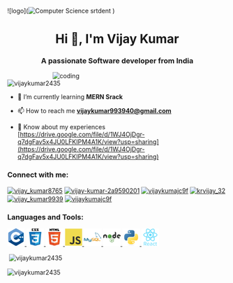 ![logo](![Computer Science srtdent](https://github.com/user-attachments/assets/d75a7acb-3e38-4c26-9063-5b4eda4801c7)
)
<h1 align="center">Hi 👋, I'm Vijay Kumar</h1>
<h3 align="center">A passionate Software developer from India</h3>
<img align="right" alt="coding" width="400" src="https://user-images.githubusercontent.com/55389276/140866485-8fb1c876-9a8f-4d6a-98dc-08c4981eaf70.gif"
<p align="left"> <img src="https://komarev.com/ghpvc/?username=vijaykumar2435&label=Profile%20views&color=0e75b6&style=flat" alt="vijaykumar2435" /> </p>

- 🌱 I’m currently learning **MERN Srack**

- 📫 How to reach me **vijaykumar993940@gmail.com**

- 📄 Know about my experiences [https://drive.google.com/file/d/1WJ4OjDgr-q7dgFav5x4JU0LFKIPM4A1K/view?usp=sharing](https://drive.google.com/file/d/1WJ4OjDgr-q7dgFav5x4JU0LFKIPM4A1K/view?usp=sharing)

<h3 align="left">Connect with me:</h3>
<p align="left">
<a href="https://twitter.com/vijay_kumar8765" target="blank"><img align="center" src="https://raw.githubusercontent.com/rahuldkjain/github-profile-readme-generator/master/src/images/icons/Social/twitter.svg" alt="vijay_kumar8765" height="30" width="40" /></a>
<a href="https://linkedin.com/in/vijay-kumar-2a9590201" target="blank"><img align="center" src="https://raw.githubusercontent.com/rahuldkjain/github-profile-readme-generator/master/src/images/icons/Social/linked-in-alt.svg" alt="vijay-kumar-2a9590201" height="30" width="40" /></a>
<a href="https://fb.com/vijaykumajc9f" target="blank"><img align="center" src="https://raw.githubusercontent.com/rahuldkjain/github-profile-readme-generator/master/src/images/icons/Social/facebook.svg" alt="vijaykumajc9f" height="30" width="40" /></a>
<a href="https://instagram.com/krvijay_32" target="blank"><img align="center" src="https://raw.githubusercontent.com/rahuldkjain/github-profile-readme-generator/master/src/images/icons/Social/instagram.svg" alt="krvijay_32" height="30" width="40" /></a>
<a href="https://codeforces.com/profile/vijay_kumar9939" target="blank"><img align="center" src="https://raw.githubusercontent.com/rahuldkjain/github-profile-readme-generator/master/src/images/icons/Social/codeforces.svg" alt="vijay_kumar9939" height="30" width="40" /></a>
<a href="https://auth.geeksforgeeks.org/user/vijaykumajc9f" target="blank"><img align="center" src="https://raw.githubusercontent.com/rahuldkjain/github-profile-readme-generator/master/src/images/icons/Social/geeks-for-geeks.svg" alt="vijaykumajc9f" height="30" width="40" /></a>
</p>

<h3 align="left">Languages and Tools:</h3>
<p align="left"> <a href="https://www.w3schools.com/cpp/" target="_blank" rel="noreferrer"> <img src="https://raw.githubusercontent.com/devicons/devicon/master/icons/cplusplus/cplusplus-original.svg" alt="cplusplus" width="40" height="40"/> </a> <a href="https://www.w3schools.com/css/" target="_blank" rel="noreferrer"> <img src="https://raw.githubusercontent.com/devicons/devicon/master/icons/css3/css3-original-wordmark.svg" alt="css3" width="40" height="40"/> </a> <a href="https://www.w3.org/html/" target="_blank" rel="noreferrer"> <img src="https://raw.githubusercontent.com/devicons/devicon/master/icons/html5/html5-original-wordmark.svg" alt="html5" width="40" height="40"/> </a> <a href="https://developer.mozilla.org/en-US/docs/Web/JavaScript" target="_blank" rel="noreferrer"> <img src="https://raw.githubusercontent.com/devicons/devicon/master/icons/javascript/javascript-original.svg" alt="javascript" width="40" height="40"/> </a> <a href="https://www.mysql.com/" target="_blank" rel="noreferrer"> <img src="https://raw.githubusercontent.com/devicons/devicon/master/icons/mysql/mysql-original-wordmark.svg" alt="mysql" width="40" height="40"/> </a> <a href="https://nodejs.org" target="_blank" rel="noreferrer"> <img src="https://raw.githubusercontent.com/devicons/devicon/master/icons/nodejs/nodejs-original-wordmark.svg" alt="nodejs" width="40" height="40"/> </a> <a href="https://www.python.org" target="_blank" rel="noreferrer"> <img src="https://raw.githubusercontent.com/devicons/devicon/master/icons/python/python-original.svg" alt="python" width="40" height="40"/> </a> <a href="https://reactjs.org/" target="_blank" rel="noreferrer"> <img src="https://raw.githubusercontent.com/devicons/devicon/master/icons/react/react-original-wordmark.svg" alt="react" width="40" height="40"/> </a> </p>

<p>&nbsp;<img align="center" src="https://github-readme-stats.vercel.app/api?username=vijaykumar2435&show_icons=true&locale=en" alt="vijaykumar2435" /></p>

<p><img align="center" src="https://github-readme-streak-stats.herokuapp.com/?user=vijaykumar2435&" alt="vijaykumar2435" /></p>

